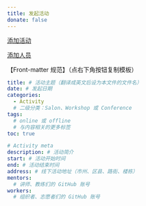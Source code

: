 ```yaml
---
title: 发起活动
donate: false
---
```


<a class="button is-link is-rounded" target="_blank" href="https://github.com/FreeCodeCamp-Chengdu/Wiki/new/master/_posts/Activity/">添加活动</a>

<a class="button is-link is-rounded" target="_blank" href="https://github.com/FreeCodeCamp-Chengdu/Wiki/edit/master/_data/volunteer.yml">添加人员</a>

【Front-matter 规范】（点右下角按钮复制模板）

```yaml
title: # 活动主题（翻译成英文后设为本文件的文件名）
date: # 发起日期
categories:
  - Activity
  # 二级分类：Salon、Workshop 或 Conference
tags:
  # online 或 offline
  # 与内容相关的更多标签
toc: true

# Activity meta
description: # 活动简介
start: # 活动开始时间
end: # 活动结束时间
address: # 线下活动地址（市州、区县、路街、楼栋）
mentors:
  # 讲师、教练们的 GitHub 账号
workers:
  # 组织者、志愿者们的 GitHub 账号
```
